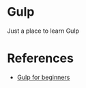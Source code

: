 # Gulp
Just a place to learn Gulp

# References
- [Gulp for beginners](https://css-tricks.com/gulp-for-beginners/)
